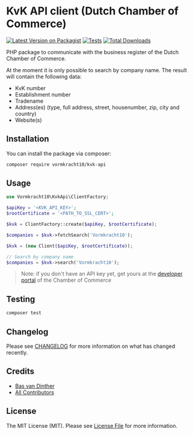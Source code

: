 
# KvK API client (Dutch Chamber of Commerce)

[![Latest Version on Packagist](https://img.shields.io/packagist/v/vormkracht10/kvk-api.svg?style=flat-square)](https://packagist.org/packages/vormkracht10/kvk-api)
[![Tests](https://github.com/vormkracht10/kvk-api/actions/workflows/run-tests.yml/badge.svg?branch=main)](https://github.com/vormkracht10/kvk-api/actions/workflows/run-tests.yml)
[![Total Downloads](https://img.shields.io/packagist/dt/vormkracht10/kvk-api.svg?style=flat-square)](https://packagist.org/packages/vormkracht10/kvk-api)

PHP package to communicate with the business register of the Dutch Chamber of Commerce. 

At the moment it is only possible to search by company name. The result will contain the following data: 

<ul>
  <li>KvK number</li>
  <li>Establishment number</li>
  <li>Tradename</li>
  <li>Address(es) (type, full address, street, housenumber, zip, city and country)</li>
  <li>Website(s)</li>
</ul>

## Installation

You can install the package via composer:

```bash
composer require vormkracht10/kvk-api
```

## Usage

```php
use Vormkracht10\KvkApi\ClientFactory;

$apiKey = '<KVK_API_KEY>';
$rootCertificate = '<PATH_TO_SSL_CERT>';

$kvk = ClientFactory::create($apiKey, $rootCertificate);

$companies = $kvk->fetchSearch('Vormkracht10');

$kvk = (new Client($apiKey, $rootCertificate));

// Search by company name
$companies = $kvk->search('Vormkracht10');
```
> Note: if you don't have an API key yet, get yours at the [developer portal](https://developers.kvk.nl/) of the Chamber of Commerce


## Testing

```bash
composer test
```

## Changelog

Please see [CHANGELOG](CHANGELOG.md) for more information on what has changed recently.

## Credits

- [Bas van Dinther](https://github.com/Baspa)
- [All Contributors](../../contributors)

## License

The MIT License (MIT). Please see [License File](LICENSE.md) for more information.
